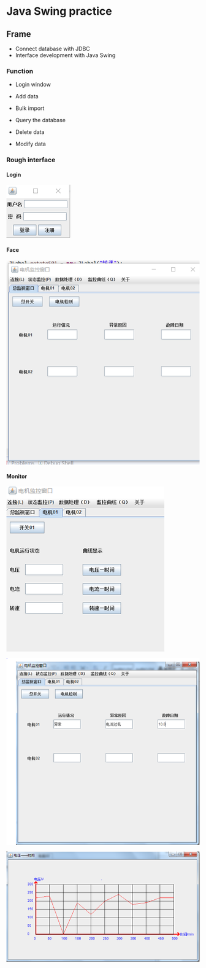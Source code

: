 # Java Swing practice



## Frame

- Connect database with JDBC
- Interface development with Java Swing



### Function

- Login window

- Add data
- Bulk import
- Query the database
- Delete data
- Modify data





### Rough interface

#### Login
![1](https://github.com/Alanaab/Java_electric-management/raw/master/img/login.png) 


#### Face
![2](https://github.com/Alanaab/Java_electric-management/raw/master/img/face.png)

#### Monitor
![3](https://github.com/Alanaab/Java_electric-management/raw/master/img/monitor.png)


![4](https://github.com/Alanaab/Java_electric-management/raw/master/img/monitor2.png)


![5](https://github.com/Alanaab/Java_electric-management/raw/master/img/curve.png)
